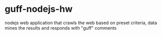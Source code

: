 # guff-nodejs-hw
nodejs web application that crawls the web based on preset criteria, data mines the results and responds with "guff" comments

